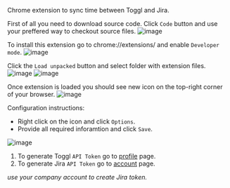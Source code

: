 Chrome extension to sync time between Toggl and Jira.

First of all you need to download source code.
Click `Code` button and use your preffered way to checkout source files.
![image](https://user-images.githubusercontent.com/6294984/113166326-561ee580-924b-11eb-8f14-0db066ba1d88.png)

To install this extension go to chrome://extensions/ and enable `Developer mode`.
![image](https://user-images.githubusercontent.com/6294984/113166442-7189f080-924b-11eb-96fd-732a6724e245.png)

Click the `Load unpacked` button and select folder with extension files.
![image](https://user-images.githubusercontent.com/6294984/113166664-a8f89d00-924b-11eb-85e7-7f538140551c.png)
![image](https://user-images.githubusercontent.com/6294984/113167169-215f5e00-924c-11eb-87c1-e2630b461369.png)

Once extension is loaded you should see new icon on the top-right corner of your browser.
![image](https://user-images.githubusercontent.com/6294984/113168388-4accb980-924d-11eb-839c-8caa204f32b0.png)

Configuration instructions:
- Right click on the icon and click `Options`.
- Provide all required inforamtion and click `Save`.

![image](https://user-images.githubusercontent.com/6294984/113167992-ec074000-924c-11eb-9797-7d1277d5c21a.png)

1. To generate Toggl `API Token` go to [profile](https://toggl.com/app/profile) page.
1. To generate Jira `API Token` go to [account](https://id.atlassian.com/manage/api-tokens) page.

*use your company account to create Jira token.*
